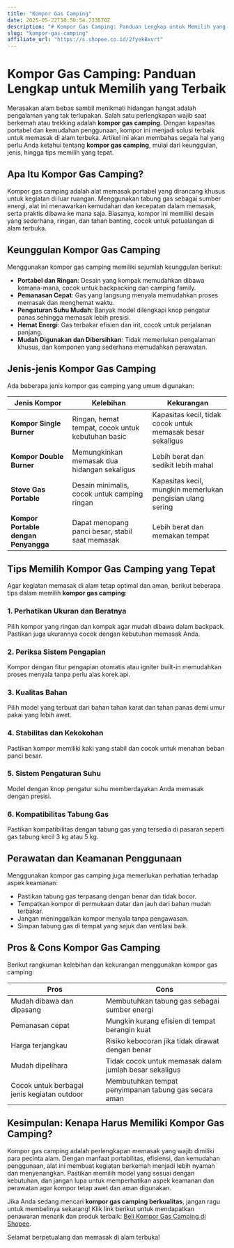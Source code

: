 ```yaml
---
title: "Kompor Gas Camping"
date: 2025-05-22T18:50:54.733870Z
description: "# Kompor Gas Camping: Panduan Lengkap untuk Memilih yang Terbaik..."
slug: "kompor-gas-camping"
affiliate_url: "https://s.shopee.co.id/2fyekBxvrt"
---
```

# Kompor Gas Camping: Panduan Lengkap untuk Memilih yang Terbaik

Merasakan alam bebas sambil menikmati hidangan hangat adalah pengalaman yang tak terlupakan. Salah satu perlengkapan wajib saat berkemah atau trekking adalah **kompor gas camping**. Dengan kapasitas portabel dan kemudahan penggunaan, kompor ini menjadi solusi terbaik untuk memasak di alam terbuka. Artikel ini akan membahas segala hal yang perlu Anda ketahui tentang **kompor gas camping**, mulai dari keunggulan, jenis, hingga tips memilih yang tepat.

## Apa Itu Kompor Gas Camping?

Kompor gas camping adalah alat memasak portabel yang dirancang khusus untuk kegiatan di luar ruangan. Menggunakan tabung gas sebagai sumber energi, alat ini menawarkan kemudahan dan kecepatan dalam memasak, serta praktis dibawa ke mana saja. Biasanya, kompor ini memiliki desain yang sederhana, ringan, dan tahan banting, cocok untuk petualangan di alam terbuka.

## Keunggulan Kompor Gas Camping

Menggunakan kompor gas camping memiliki sejumlah keunggulan berikut:

- **Portabel dan Ringan**: Desain yang kompak memudahkan dibawa kemana-mana, cocok untuk backpacking dan camping family.
- **Pemanasan Cepat**: Gas yang langsung menyala memudahkan proses memasak dan menghemat waktu.
- **Pengaturan Suhu Mudah**: Banyak model dilengkapi knop pengatur panas sehingga memasak lebih presisi.
- **Hemat Energi**: Gas terbakar efisien dan irit, cocok untuk perjalanan panjang.
- **Mudah Digunakan dan Dibersihkan**: Tidak memerlukan pengalaman khusus, dan komponen yang sederhana memudahkan perawatan.

## Jenis-jenis Kompor Gas Camping

Ada beberapa jenis kompor gas camping yang umum digunakan:

| Jenis Kompor | Kelebihan | Kekurangan |
|--------------|------------|------------|
| **Kompor Single Burner** | Ringan, hemat tempat, cocok untuk kebutuhan basic | Kapasitas kecil, tidak cocok untuk memasak besar sekaligus |
| **Kompor Double Burner** | Memungkinkan memasak dua hidangan sekaligus | Lebih berat dan sedikit lebih mahal |
| **Stove Gas Portable** | Desain minimalis, cocok untuk camping ringan | Kapasitas kecil, mungkin memerlukan pengisian ulang sering |
| **Kompor Portable dengan Penyangga** | Dapat menopang panci besar, stabil saat memasak | Lebih berat dan memakan tempat |

## Tips Memilih Kompor Gas Camping yang Tepat

Agar kegiatan memasak di alam tetap optimal dan aman, berikut beberapa tips dalam memilih **kompor gas camping**:

### 1. Perhatikan Ukuran dan Beratnya
Pilih kompor yang ringan dan kompak agar mudah dibawa dalam backpack. Pastikan juga ukurannya cocok dengan kebutuhan memasak Anda.

### 2. Periksa Sistem Pengapian
Kompor dengan fitur pengapian otomatis atau igniter built-in memudahkan proses menyala tanpa perlu alas korek api.

### 3. Kualitas Bahan
Pilih model yang terbuat dari bahan tahan karat dan tahan panas demi umur pakai yang lebih awet.

### 4. Stabilitas dan Kekokohan
Pastikan kompor memiliki kaki yang stabil dan cocok untuk menahan beban panci besar.

### 5. Sistem Pengaturan Suhu
Model dengan knop pengatur suhu memberdayakan Anda memasak dengan presisi.

### 6. Kompatibilitas Tabung Gas
Pastikan kompatibilitas dengan tabung gas yang tersedia di pasaran seperti gas tabung kecil 3 kg atau 5 kg.

## Perawatan dan Keamanan Penggunaan

Menggunakan kompor gas camping juga memerlukan perhatian terhadap aspek keamanan:

- Pastikan tabung gas terpasang dengan benar dan tidak bocor.
- Tempatkan kompor di permukaan datar dan jauh dari bahan mudah terbakar.
- Jangan meninggalkan kompor menyala tanpa pengawasan.
- Simpan tabung gas di tempat yang sejuk dan ventilasi baik.

## Pros & Cons Kompor Gas Camping

Berikut rangkuman kelebihan dan kekurangan menggunakan kompor gas camping:

| **Pros** | **Cons** |
|------------|-------------|
| Mudah dibawa dan dipasang | Membutuhkan tabung gas sebagai sumber energi |
| Pemanasan cepat | Mungkin kurang efisien di tempat berangin kuat |
| Harga terjangkau | Risiko kebocoran jika tidak dirawat dengan benar |
| Mudah dipelihara | Tidak cocok untuk memasak dalam jumlah besar sekaligus |
| Cocok untuk berbagai jenis kegiatan outdoor | Membutuhkan tempat penyimpanan tabung gas secara aman |

## Kesimpulan: Kenapa Harus Memiliki Kompor Gas Camping?

Kompor gas camping adalah perlengkapan memasak yang wajib dimiliki para pecinta alam. Dengan manfaat portabilitas, efisiensi, dan kemudahan penggunaan, alat ini membuat kegiatan berkemah menjadi lebih nyaman dan menyenangkan. Pastikan memilih model yang sesuai dengan kebutuhan, dan jangan lupa untuk memperhatikan aspek keamanan dan perawatan agar kompor tetap awet dan aman digunakan.

Jika Anda sedang mencari **kompor gas camping berkualitas**, jangan ragu untuk membelinya sekarang! Klik link berikut untuk mendapatkan penawaran menarik dan produk terbaik: [Beli Kompor Gas Camping di Shopee](https://s.shopee.co.id/2fyekBxvrt).

Selamat berpetualang dan memasak di alam terbuka!